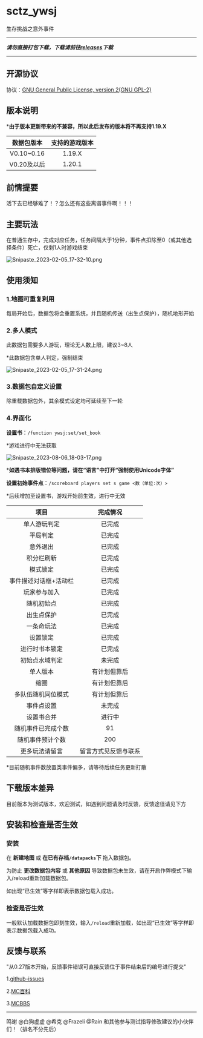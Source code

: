 # sctz_ywsj

 生存挑战之意外事件

--------------------

***请勿直接打包下载，下载请前往[releases](https://github.com/friends-xiaohuli/sctz_ywsj/releases)下载***

--------------------

## 开源协议

协议：[GNU General Public License, version 2(GNU GPL-2)](https://www.gnu.org/licenses/old-licenses/gpl-2.0.txt)


## 版本说明

***由于版本更新带来的不兼容，所以此后发布的版本将不再支持1.19.X**

|  数据包版本   |  支持的游戏版本  |
|  :----: |:----:|
| V0.10~0.16  | 1.19.X |
| V0.20及以后  | 1.20.1 |

## 前情提要

活下去已经够难了！？怎么还有这些离谱事件啊！！！

## 主要玩法

在普通生存中，完成对应任务，任务间隔大于1分钟，事件点扣除至0（或其他选择条件）死亡，仅剩1人时游戏结束

![Snipaste_2023-02-05_17-32-10.png](https://s2.loli.net/2023/02/05/kNYKaoeymbsAG8O.png)


## 使用须知

### 1.地图可重复利用

每局开始后，数据包将会重置系统，并且随机传送（出生点保护），随机地形开始

### 2.多人模式

此数据包需要多人游玩，理论无人数上限，建议3~8人

*此数据包含单人判定，强制结束

![Snipaste_2023-02-05_17-31-24.png](https://s2.loli.net/2023/02/05/lAuomg4W16PVJHG.png)

### 3.数据包自定义设置

除重载数据包外，其余模式设定均可延续至下一轮

### 4.界面化


**设置书**：`/function ywsj:set/set_book`

*游戏进行中无法获取

![Snipaste_2023-08-06_18-03-17.png](https://s2.loli.net/2023/08/06/o2wGXtQHPMnYjSU.png)

***如遇书本排版错位等问题，请在“语言”中打开“强制使用Unicode字体”**

**设置初始事件点**：`/scoreboard players set s game <数（单位:次）>`

*后续增加至设置书，游戏开始前生效，进行中无效



|  项目   |  完成情况  |
|  :----: |:----:|
| 单人游玩判定  | 已完成 |
| 平局判定  | 已完成 |
| 意外退出  | 已完成 |
| 积分栏刷新  | 已完成 |
| 模式锁定  | 已完成 |
| 事件描述对话框+活动栏  | 已完成 |
| 玩家参与加入  | 已完成 |
| 随机初始点  | 已完成 |
| 出生点保护  | 已完成 |
| 一条命玩法  | 已完成 |
| 设置锁定  | 已完成 |
| 进行时书本锁定  | 已完成 |
| 初始点水域判定  | 未完成 |
| 单人版本  | 有计划但靠后 |
| 缩圈  | 有计划但靠后 |
| 多队伍随机同位模式  | 有计划但靠后 |
| 事件点设置  | 未完成 |
| 设置书合并  | 进行中 |
| 随机事件已完成个数  | 91 |
| 随机事件预计个数  | 200 |
| 更多玩法请留言 | 留言方式见反馈与联系 |


*目前随机事件数放置类事件偏多，请等待后续任务更新打散



## 下载版本差异

目前版本为测试版本，欢迎测试，如遇到问题请及时反馈，反馈途径请见下方

## 安装和检查是否生效

### 安装

在 **新建地图** 或 **在已有存档`/datapacks`下** 拖入数据包。

为防止 **更改数据包内容** 或 **其他原因** 导致数据包未生效，请在开启作弊模式下输入/reload重新加载数据包。

如出现“已生效”等字样即表示数据包载入成功。

### 检查是否生效

一般默认加载数据包即刻生效，输入`/reload`重新加载，如出现“已生效”等字样即表示数据包载入成功。


## 反馈与联系

"从0.27版本开始，反馈事件错误可直接反馈位于事件结束后的编号进行提交"

1.[github-issues](https://github.com/friends-xiaohuli/sctz_ywsj/issues)

2.[MC百科](https://www.mcmod.cn/class/9254.html)

3.[MCBBS](https://www.mcbbs.net/thread-1449276-1-1.html)

--------------------

鸣谢 @白狗虚虚 @希克 @Frazeli @Rain 和其他参与测试指导修改建议的小伙伴们！（排名不分先后）

